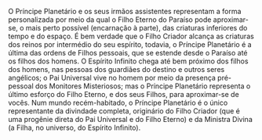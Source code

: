 ﻿O Príncipe Planetário e os seus irmãos assistentes representam a forma personalizada por meio da qual o Filho Eterno do Paraíso pode aproximar-se, o mais perto possível (encarnação à parte), das criaturas inferiores do tempo e do espaço. É bem verdade que o Filho Criador alcança as criaturas dos reinos por intermédio do seu espírito, todavia, o Príncipe Planetário é a última das ordens de Filhos pessoais, que se estende desde o Paraíso até os filhos dos homens. O Espírito Infinito chega até bem próximo dos filhos dos homens, nas pessoas dos guardiães do destino e outros seres angélicos; o Pai Universal vive no homem por meio da presença pré-pessoal dos Monitores Misteriosos; mas o Príncipe Planetário representa o último esforço do Filho Eterno, e dos seus Filhos, para aproximar-se de vocês. Num mundo recém-habitado, o Príncipe Planetário é o único representante da divindade completa, originário do Filho Criador (que é uma progênie direta do Pai Universal e do Filho Eterno) e da Ministra Divina (a Filha, no universo, do Espírito Infinito).
